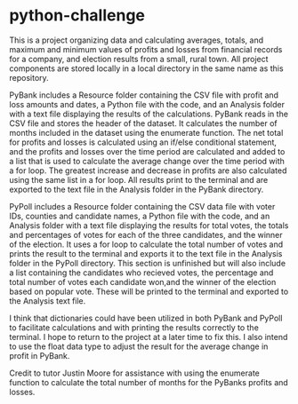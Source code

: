 # python-challenge
This is a project organizing data and calculating averages, totals, and maximum and minimum values of profits and losses from financial records for a company, and election results from a small, rural town.  All project components are stored locally in a local directory in the same name as this repository.

PyBank includes a Resource folder containing the CSV file with profit and loss amounts and dates, a Python file with the code, and an Analysis folder with a text file displaying the results of the calculations.  PyBank reads in the CSV file and stores the header of the dataset.  It calculates the number of months included in the dataset using the enumerate function.  The net total for profits and losses is calculated using an if/else conditional statement, and the profits and losses over the time period are calculated and added to a list that is used to calculate the average change over the time period with a for loop.  The greatest increase and decrease in profits are also calculated using the same list in a for loop.  All results print to the terminal and are exported to the text file in the Analysis folder in the PyBank directory.

PyPoll includes a Resource folder containing the CSV data file with voter IDs, counties and candidate names, a Python file with the code, and an Analysis folder with a text file displaying the results for total votes, the totals and percentages of votes for each of the three candidates, and the winner of the election. It uses a for loop to calculate the total number of votes and prints the result to the terminal and exports it to the text file in the Analysis folder in the PyPoll directory.  This section is unfinished but will also include a list containing the candidates who recieved votes, the percentage and total number of votes each candidate won,and the winner of the election based on popular vote.  These will be printed to the terminal and exported to the Analysis text file.

I think that dictionaries could have been utilized in both PyBank and PyPoll to facilitate calculations and with printing the results correctly to the terminal.  I hope to return to the project at a later time to fix this.  I also intend to use the float data type to adjust the result for the average change in profit in PyBank.

Credit to tutor Justin Moore for assistance with using the enumerate function to calculate the total number of months for the PyBanks profits and losses.
